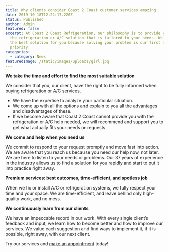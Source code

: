 ```yaml
---
title: Why clients consider Coast 2 Coast customer services amazing
date: 2019-10-18T12:22:17.220Z
status: Published
author: Admin
featured: false
excerpt: At Coast 2 Coast Refrigeration, our philosophy is to provide you with
  the refrigeration or A/C solution that is tailored to your needs. We come with
  the best solution for you because solving your problem is our first and only
  priority.
categories:
  - category: News
featuredImage: /static/images/uploads/girl.jpg
---
```

**We take the time and effort to find the most suitable solution**

We consider that you, our client, have the right to be fully informed when buying refrigeration or A/C services.

* We have the expertise to analyze your particular situation.
* We come up with all the options and explain to you all the advantages and disadvantages of these.
* If we become aware that Coast 2 Coast cannot provide you with the refrigeration or A/C help needed, we will recommend and support you to get what actually fits your needs or requests.

**We come and help when you need us**

We commit to respond to your request promptly and move fast into action. We are aware that you reach us because you need our help now, not later. We are here to listen to your needs or problems. Our 37 years of experience in the industry allows us to find a solution for you rapidly and start to put it into practice right away.

**Premium services: best outcomes, time-efficient, and spotless job**

When we fix or install A/C or refrigeration systems, we fully respect your time and your space. We are time-efficient, and leave behind only high-quality work, and no mess.

**We continuously learn from our clients**

We have an impeccable record in our work. With every single client’s feedback and input, we learn how to become better and how to improve our services. We value each suggestion and find ways to implement it, if it is possible, right away, with our next client.

Try our services and [make an appointment](https://www.coast2coastrefrigeration.com/contact/) today!
